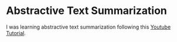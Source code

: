 # Abstractive Text Summarization

I was learning abstractive text summarization following this [Youtube Tutorial](https://www.youtube.com/watch?v=9PoKellNrBc).

